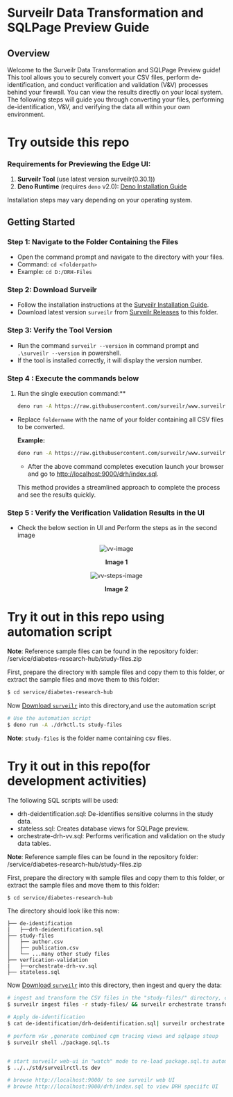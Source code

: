 # Surveilr Data Transformation and SQLPage Preview Guide

## Overview

Welcome to the Surveilr Data Transformation and SQLPage Preview guide! This tool
allows you to securely convert your CSV files, perform de-identification, and
conduct verification and validation (V&V) processes behind your firewall. You
can view the results directly on your local system. The following steps will
guide you through converting your files, performing de-identification, V&V, and
verifying the data all within your own environment.

# Try outside this repo

### Requirements for Previewing the Edge UI:

1. **Surveilr Tool** (use latest version surveilr(0.30.1))
2. **Deno Runtime** (requires `deno` v2.0):
   [Deno Installation Guide](https://docs.deno.com/runtime/manual/getting_started/installation/)

Installation steps may vary depending on your operating system.

## Getting Started

### Step 1: Navigate to the Folder Containing the Files

- Open the command prompt and navigate to the directory with your files.
- Command: `cd <folderpath>`
- Example: `cd D:/DRH-Files`

### Step 2: Download Surveilr

- Follow the installation instructions at the
  [Surveilr Installation Guide](https://docs.opsfolio.com/surveilr/how-to/installation-guide).
- Download latest version `surveilr` from
  [Surveilr Releases](https://github.com/opsfolio/releases.opsfolio.com/releases)
  to this folder.

### Step 3: Verify the Tool Version

- Run the command `surveilr --version` in command prompt and
  `.\surveilr --version` in powershell.
- If the tool is installed correctly, it will display the version number.

### Step 4 : Execute the commands below

1. Run the single execution command:**

   ```bash
   deno run -A https://raw.githubusercontent.com/surveilr/www.surveilr.com/main/lib/service/diabetes-research-hub/drhctl.ts 'foldername'
   ```

- Replace `foldername` with the name of your folder containing all CSV files to
  be converted.

  **Example:**

  ```bash
  deno run -A https://raw.githubusercontent.com/surveilr/www.surveilr.com/main/lib/service/diabetes-research-hub/drhctl.ts study-files
  ```

  - After the above command completes execution launch your browser and go to
    [http://localhost:9000/drh/index.sql](http://localhost:9000/drh/index.sql).

  This method provides a streamlined approach to complete the process and see
  the results quickly.

### Step 5 : Verify the Verification Validation Results in the UI

- Check the below section in UI and Perform the steps as in the second image

<p align="center">
   <img src="../diabetes-research-hub/assets/vv-image.png" alt="vv-image">
  </p>

<p align="center"><b>Image 1</b></p>

<p align="center">
   <img src="../diabetes-research-hub/assets/vv-step-img.png" alt="vv-steps-image">
  </p>

<p align="center"><b>Image 2</b></p>

# Try it out in this repo using automation script

**Note**: Reference sample files can be found in the repository folder:
/service/diabetes-research-hub/study-files.zip

First, prepare the directory with sample files and copy them to this folder, or
extract the sample files and move them to this folder:

```bash
$ cd service/diabetes-research-hub
```

Now
[Download `surveilr`](https://docs.opsfolio.com/surveilr/how-to/installation-guide/)
into this directory,and use the automation script

```bash
# Use the automation script
$ deno run -A ./drhctl.ts study-files
```

**Note**: `study-files` is the folder name containing csv files.

# Try it out in this repo(for development activities)

The following SQL scripts will be used:

- drh-deidentification.sql: De-identifies sensitive columns in the study data.
- stateless.sql: Creates database views for SQLPage preview.
- orchestrate-drh-vv.sql: Performs verification and validation on the study data
  tables.

**Note**: Reference sample files can be found in the repository folder:
/service/diabetes-research-hub/study-files.zip

First, prepare the directory with sample files and copy them to this folder, or
extract the sample files and move them to this folder:

```bash
$ cd service/diabetes-research-hub
```

The directory should look like this now:

```
├── de-identification
|   ├──drh-deidentification.sql
├── study-files
│   ├── author.csv
│   ├── publication.csv
│   └── ...many other study files    
├── verfication-validation
|   ├──orchestrate-drh-vv.sql
├── stateless.sql
```

Now
[Download `surveilr`](https://docs.opsfolio.com/surveilr/how-to/installation-guide/)
into this directory, then ingest and query the data:

```bash
# ingest and transform the CSV files in the "study-files/" directory, creating resource-surveillance.sqlite.db
$ surveilr ingest files -r study-files/ && surveilr orchestrate transform-csv
```

```bash
# Apply de-identification
$ cat de-identification/drh-deidentification.sql| surveilr orchestrate -n "deidentification"
```

```bash 
# perform v&v ,generate combined cgm tracing views and sqlpage steup
$ surveilr shell ./package.sql.ts                 


# start surveilr web-ui in "watch" mode to re-load package.sql.ts automatically
$ ../../std/surveilrctl.ts dev

# browse http://localhost:9000/ to see surveilr web UI
# browse http://localhost:9000/drh/index.sql to view DRH speciifc UI
```
